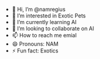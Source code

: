 - 👋 Hi, I’m @namregius
- 👀 I’m interested in Exotic Pets
- 🌱 I’m currently learning AI
- 💞️ I’m looking to collaborate on AI
- 📫 How to reach me emial
- 😄 Pronouns: NAM
- ⚡ Fun fact: Exotics

<!---
namregius/namregius is a ✨ special ✨ repository because its `README.md` (this file) appears on your GitHub profile.
You can click the Preview link to take a look at your changes.
--->
